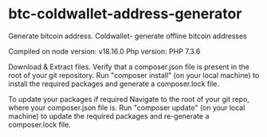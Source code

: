 # btc-coldwallet-address-generator
Generate bitcoin address. Coldwallet- generate offline bitcoin addresses

Compiled on 
node version: v18.16.0 
Php version: PHP 7.3.6


Download & Extract files.
Verify that a composer.json file is present in the root of your git repository.
Run "composer install" (on your local machine) to install the required packages and generate a composer.lock file.


To update your packages if required
Navigate to the root of your git repo, where your composer.json file is.
Run "composer update" (on your local machine) to update the required packages and re-generate a composer.lock file.
